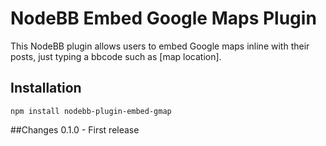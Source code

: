 # NodeBB Embed Google Maps Plugin

This NodeBB plugin allows users to embed Google maps inline with their posts, just typing a bbcode such as [map location].

## Installation

    npm install nodebb-plugin-embed-gmap


##Changes
    0.1.0
     - First release
